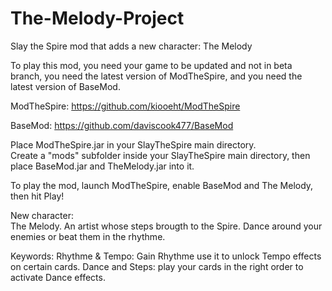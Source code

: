 # The-Melody-Project
Slay the Spire mod that adds a new character: The Melody

To play this mod, you need your game to be updated and not in beta branch, you need the latest version of ModTheSpire, and you need the latest version of BaseMod.

ModTheSpire:
https://github.com/kiooeht/ModTheSpire

BaseMod:
https://github.com/daviscook477/BaseMod

Place ModTheSpire.jar in your SlayTheSpire main directory.  
Create a "mods" subfolder inside your SlayTheSpire main directory, then place BaseMod.jar and TheMelody.jar into it.

To play the mod, launch ModTheSpire, enable BaseMod and The Melody, then hit Play!


New character:   
The Melody. An artist whose steps brougth to the Spire. Dance around your enemies or beat them in the rhythme.

Keywords:
Rhythme & Tempo: Gain Rhythme use it to unlock Tempo effects on certain cards.
Dance and Steps: play your cards in the right order to activate Dance effects.